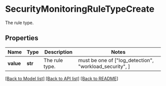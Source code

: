 # SecurityMonitoringRuleTypeCreate

The rule type.

## Properties

| Name      | Type    | Description    | Notes                                                   |
| --------- | ------- | -------------- | ------------------------------------------------------- |
| **value** | **str** | The rule type. | must be one of ["log_detection", "workload_security", ] |

[[Back to Model list]](README.md#documentation-for-models) [[Back to API list]](README.md#documentation-for-api-endpoints) [[Back to README]](README.md)
